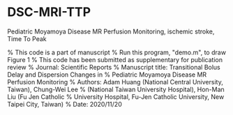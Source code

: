 # DSC-MRI-TTP
Pediatric Moyamoya Disease MR Perfusion Monitoring, ischemic stroke, Time To Peak

% This code is a part of manuscript
% Run this program, "demo.m", to draw Figure 1
% This code has been submitted as supplementary for publication review
% Journal: Scientific Reports
% Manuscript title: Transitional Bolus Delay and Dispersion Changes in
% Pediatric Moyamoya Disease MR Perfusion Monitoring
% Authors: Adam Huang (National Central University, Taiwan), Chung-Wei Lee
% (National Taiwan University Hospital), Hon-Man Liu (Fu Jen Catholic
% University Hospital, Fu-Jen Catholic University, New Taipei City, Taiwan)
% Date: 2020/11/20
